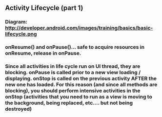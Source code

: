 ## Activity Lifecycle (part 1)
### Diagram: http://developer.android.com/images/training/basics/basic-lifecycle.png
### onResume() and onPause()... safe to acquire resources in onResume, release in onPause. 

### Since all activities in life cycle run on UI thread, they are blocking.  onPause is called prior to a new view loading / displaying.  onStop is called on the previous activity AFTER the new one has loaded. For this reason (and since all methods are blocking), you should perform intensive activities in the onStop (activities that you need to run as a view is moving to the background, being replaced, etc…. but not being destroyed)
